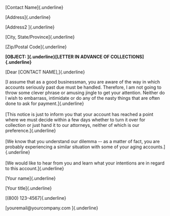 [Contact Name]{.underline}

[Address]{.underline}

[Address2 ]{.underline}

[City, State/Province]{.underline}

[Zip/Postal Code]{.underline}

**[OBJECT: ]{.underline}[LETTER IN ADVANCE OF COLLECTIONS]{.underline}**

[Dear \[CONTACT NAME\],]{.underline}

[I assume that as a good businessman, you are aware of the way in which
accounts seriously past due must be handled. Therefore, I am not going
to throw some clever phrase or amusing jingle to get your attention.
Neither do I wish to embarrass, intimidate or do any of the nasty things
that are often done to ask for payment.]{.underline}\
\
[This notice is just to inform you that your account has reached a point
where we must decide within a few days whether to turn it over for
collection or just hand it to our attorneys, neither of which is our
preference.]{.underline}\
\
[We know that you understand our dilemma -- as a matter of fact, you are
probably experiencing a similar situation with some of your aging
accounts.]{.underline}\
\
[We would like to hear from you and learn what your intentions are in
regard to this account.]{.underline}

[Your name]{.underline}

[Your title]{.underline}

[(800) 123-4567]{.underline}

[youremail\@yourcompany.com ]{.underline}
